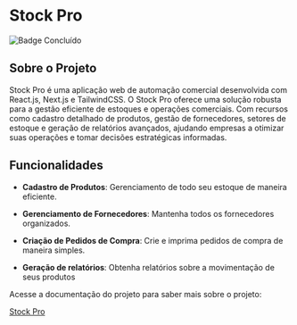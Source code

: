 # Stock Pro

![Badge Concluído](http://img.shields.io/static/v1?label=STATUS&message=Concluído&color=GREEN&style=for-the-badge)

## Sobre o Projeto

Stock Pro é uma aplicação web de automação comercial desenvolvida com React.js, Next.js e TailwindCSS. 
O Stock Pro oferece uma solução robusta para a gestão eficiente de estoques e operações comerciais. 
Com recursos como cadastro detalhado de produtos, gestão de fornecedores, setores de estoque e geração 
de relatórios avançados, ajudando empresas a otimizar suas operações e tomar decisões estratégicas informadas.

## Funcionalidades 

- **Cadastro de Produtos**: Gerenciamento de todo seu estoque de maneira eficiente.

- **Gerenciamento de Fornecedores**: Mantenha todos os fornecedores organizados.

- **Criação de Pedidos de Compra**: Crie e imprima pedidos de compra de maneira simples.

- **Geração de relatórios**: Obtenha relatórios sobre a movimentação de seus produtos

Acesse a documentação do projeto para saber mais sobre o projeto: 

[Stock Pro](https://alexandres-organization-7.gitbook.io/stock_pro)
